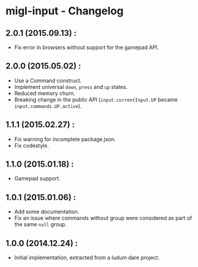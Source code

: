 # migl-input - Changelog

## 2.0.1 (2015.09.13) :

 * Fix error in browsers without support for the gamepad API.

## 2.0.0 (2015.05.02) :

 * Use a Command construct.
 * Implement universal `down`, `press` and `up` states.
 * Reduced memory churn.
 * Breaking change in the public API (`input.currentInput.UP` became `input.commands.UP.active`).

## 1.1.1 (2015.02.27) :

 * Fix warning for incomplete package.json.
 * Fix codestyle.

## 1.1.0 (2015.01.18) :

 * Gamepad support.

## 1.0.1 (2015.01.06) :

 * Add some documentation.
 * Fix an issue where commands without group were considered as part of the same `null` group.

## 1.0.0 (2014.12.24) :

 * Initial implementation, extracted from a ludum dare project.

